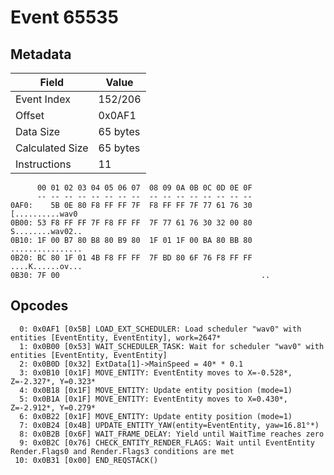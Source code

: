 # Event 65535

## Metadata

| Field           | Value    |
|-----------------|----------|
| Event Index     | 152/206  |
| Offset          | 0x0AF1   |
| Data Size       | 65 bytes |
| Calculated Size | 65 bytes |
| Instructions    | 11       |

```
      00 01 02 03 04 05 06 07  08 09 0A 0B 0C 0D 0E 0F
      -- -- -- -- -- -- -- --  -- -- -- -- -- -- -- --
0AF0:    5B 0E 80 F8 FF FF 7F  F8 FF FF 7F 77 61 76 30   [..........wav0
0B00: 53 F8 FF FF 7F F8 FF FF  7F 77 61 76 30 32 00 80  S........wav02..
0B10: 1F 00 B7 80 B8 80 B9 80  1F 01 1F 00 BA 80 BB 80  ................
0B20: BC 80 1F 01 4B F8 FF FF  7F BD 80 6F 76 F8 FF FF  ....K......ov...
0B30: 7F 00                                             ..              
```

## Opcodes

```
  0: 0x0AF1 [0x5B] LOAD_EXT_SCHEDULER: Load scheduler "wav0" with entities [EventEntity, EventEntity], work=2647*
  1: 0x0B00 [0x53] WAIT_SCHEDULER_TASK: Wait for scheduler "wav0" with entities [EventEntity, EventEntity]
  2: 0x0B0D [0x32] ExtData[1]->MainSpeed = 40* * 0.1
  3: 0x0B10 [0x1F] MOVE_ENTITY: EventEntity moves to X=-0.528*, Z=-2.327*, Y=0.323*
  4: 0x0B18 [0x1F] MOVE_ENTITY: Update entity position (mode=1)
  5: 0x0B1A [0x1F] MOVE_ENTITY: EventEntity moves to X=0.430*, Z=-2.912*, Y=0.279*
  6: 0x0B22 [0x1F] MOVE_ENTITY: Update entity position (mode=1)
  7: 0x0B24 [0x4B] UPDATE_ENTITY_YAW(entity=EventEntity, yaw=16.81°*)
  8: 0x0B2B [0x6F] WAIT_FRAME_DELAY: Yield until WaitTime reaches zero
  9: 0x0B2C [0x76] CHECK_ENTITY_RENDER_FLAGS: Wait until EventEntity Render.Flags0 and Render.Flags3 conditions are met
 10: 0x0B31 [0x00] END_REQSTACK()
```

